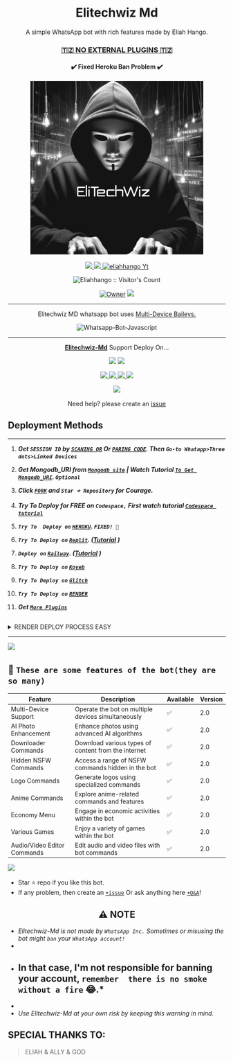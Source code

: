  <h1 align="center"> Elitechwiz Md </h1> 
<p align="center"> A simple WhatsApp bot with rich features made by Eliah Hango. </p>

 
<h3 align="center"> <a href="https://github.com/Eliahhango/Elitechwiz-Md-Media">🇹🇿 NO EXTERNAL PLUGINS 🇹🇿</a></h3> 

<h4 align="center"> ✔️ Fixed Heroku Ban Problem ✔️</h4> 


<p align="center">
  <a href="https://youtube.com/@eliahhango">
    <img alt="Elitechwiz-Md" height="400" src="/lib/assets/Elitechwiz.jpg">
  </a>
</p>
    
   
   
<p align="center">
   <a href="https://github.com/Eliahhango/Elitechwiz-Md/fork">
    <img src="https://img.shields.io/github/forks/Eliahhango/Elitechwiz-Md?style=flat-square&logo=github&color=darkred">
   </a>
  <a href="https://github.com/Eliahhango/Elitechwiz-Md/stargazers"> 
     <img src="https://img.shields.io/github/stars/Eliahhango/Elitechwiz-Md?style=flat-square&logo=github&color=darkred">
 </a>



  <a aria-label="Elitechwiz_Md is free to use" href="https://youtube.com/@eliahhango" target="_blank">
    <img alt="eliahhango Yt" src="https://img.shields.io/youtube/channel/subscribers/@eliahhango  target="_blank" />
  </a>

</p>
<p align="center"><img src="https://profile-counter.glitch.me/{Eliahhango}/count.svg" alt="Eliahhango :: Visitor's Count" /></p>

<p align="center">

 <a href="https://github.com/Eliahhango">
 <img title="Owner" src="https://img.shields.io/badge/Eliahhango-darkred?style=flat-square&logo=github&label=owner"></a>
   <a href="https://github.com/Eliahhango">
    <img src="https://img.shields.io/github/followers/Eliahhango?style=flat-square&logo=github&color=darkred">
  </a>
  

 
 </p>





---




<p align="center"> Elitechwiz MD whatsapp bot uses
  <a href="https://github.com/adiwajshing/Baileys">Multi-Device Baileys.</a>
</p>
<p align="center">
  <img title="Whatsapp-Bot-Javascript" src="https://img.shields.io/badge/Javascript-363303?style=for-the-badge&logo=javascript&logoColor=c6c631"></img>
</p>

---

<p align="center">
  <a href="https://github.com/Eliahhango/Elitechwiz-Md"><b>Elitechwiz-Md</b></a> Support Deploy On...
</p>

<p align="center">
  <a href="https://github.com/Eliahhango/Elitechwiz-Md/blob/main/temp/deploy-on-vps.md"><img src="https://img.shields.io/badge/self hosting-3d1513?style=for-the-badge&logo=serverless&logoColor=FD5750"></a>
  <a href="https://suhail-web01.vercel.app/deploy?platform=railway"><img src="https://img.shields.io/badge/railway-3e164f?style=for-the-badge&logo=railway&logoColor=0B0D0E"></a>
</p>
<p align="center">
  <a href="https://suhail-web01.vercel.app/deploy?platform=heroku"> <img src="https://img.shields.io/badge/heroku-9d7acc?style=for-the-badge&logo=heroku&logoColor=430098"> </a>
  <a href="https://suhail-web01.vercel.app/deploy?platform=repl"  > <img src="https://img.shields.io/badge/replit-253c99?style=for-the-badge&logo=replit&logoColor=F26207"> </a>
  <a href="https://suhail-web01.vercel.app/deploy?platform=koyed" > <img src="https://img.shields.io/badge/koyeb-033604?style=for-the-badge&logo=koyeb&logoColor=white">    </a>
 <a href="https://suhail-web01.vercel.app/deploy?platform=glitch" > <img src="https://img.shields.io/badge/glitch-033604?style=for-the-badge&logo=glitch&logoColor=darkred"></a>
</p>
<p align="center">
  <a href="https://youtu.be/3NdJb6_1cJM"><img src="https://img.shields.io/badge/CodeSpace-green?colorA=%23ff000&colorB=%23017e40&style=for-the-badge&logo=git&logoColor=white"></a>
</p>
<p align="center">Need help? please create an <a href="https://github.com/Eliahhango/Elitechwiz-Md/issues">issue</a></p>

 


    
   
## Deployment Methods
---
1.  ***Get `SESSION ID` by [`SCANING QR`]() Or [`PARING CODE`](). Then `Go-to Whatapp>Three dots>Linked Devices`***
 
2.  ***Get Mongodb_URI from [`Mongodb site`](https://www.mongodb.com/) | Watch Tutorial [`To Get Mongodb_URI`](https://youtu.be/4YEUtGlqkl4). `Optional`***
 
3.  ***Click [`FORK`](https://github.com/Eliahhango/Elitechwiz-Md/fork) and `Star ⭐ Repository` for Courage.***
 
4.  ***Try To Deploy for FREE on `Codespace,` First watch tutorial [`Codespace tutorial`](https://youtu.be/3NdJb6_1cJM)***

  
5.  ***`Try To  Deploy on` [`HEROKU`]().  `FIXED! 💯`***
  
6.  ***`Try To Deploy on` [`Replit`](). ([Tutorial]() )***
 
7.  ***`Deploy on` [`Railway`](). ([Tutorial](https://youtu.be/iGVdsK4qmcc) )***
 
8. ***`Try To Deploy on` [`Koyeb`]()***
 
9. ***`Try To Deploy on` [`Glitch`]()***

10. ***`Try To Deploy on` [`RENDER`]()***
 
11. ***Get [`More Plugins`](https://github.com/Eliahhango/Elitechwiz-Md-Media)***
##

 <details close>
<summary>RENDER DEPLOY PROCESS EASY</summary>
   
    1: Click "NEW".
    2: Select "Web Service".
    3: Click "Build and deploy from a Git repository".
    4: Now Choose this forked git repo from list.
    5: And JUST CLICK "Connect". 
   </details>


---

<a><img src='https://i.imgur.com/LyHic3i.gif'/></a>


   ## 🚀 `These are some features of the bot(they are so many)`
   
| Feature                          | Description                                             | Available    | Version    |
| ---------------------------------| ------------------------------------------------------- | ------------ | ---------- |
| Multi-Device Support             | Operate the bot on multiple devices simultaneously     | ✅           | 2.0        |
| AI Photo Enhancement             | Enhance photos using advanced AI algorithms            | ✅           | 2.0        |
| Downloader Commands              | Download various types of content from the internet     | ✅           | 2.0        |
| Hidden NSFW Commands             | Access a range of NSFW commands hidden in the bot       | ✅           | 2.0        |
| Logo Commands                    | Generate logos using specialized commands               | ✅           | 2.0        |
| Anime Commands                   | Explore anime-related commands and features              | ✅           | 2.0        |
| Economy Menu                     | Engage in economic activities within the bot            | ✅           | 2.0        |
| Various Games                    | Enjoy a variety of games within the bot                 | ✅           | 2.0        |
| Audio/Video Editor Commands      | Edit audio and video files with bot commands            | ✅           | 2.0        |

<a><img src='https://i.imgur.com/LyHic3i.gif'/></a>


- Star ⭐ repo if you like this bot.
- If any problem, then create an [`+issue`](https://github.com/Eliahhango/Elitechwiz-Md/issues/new) Or ask anything here [`+Q&A`](https://github.com/Eliahhango/Elitechwiz-Md/discussions/new?category=q-a)!




<h2 align="center"> ⚠️ NOTE  </h2>

   

- *Elitechwiz-Md is not made by `WhatsApp Inc.` Sometimes or misusing the bot might `ban` your `WhatsApp account!`*
- 
- ## In that case, I'm not responsible for banning your account, `remember  there is no smoke without a fire` 😂.*
- 
- *Use Elitechwiz-Md at your own risk by keeping this warning in mind.*
## SPECIAL THANKS TO:
>ELIAH & ALLY & GOD
